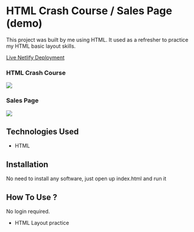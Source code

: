 # HTML Crash Course / Sales Page (demo)

This project was built by me using HTML. It used as a refresher to practice my HTML basic layout skills.

[Live Netlify Deployment](https://html-crash-course.netlify.app)


### HTML Crash Course
![](../../../../../Pictures/Screenshots/html-cc.png)

### Sales Page
![](../../../../../Pictures/Screenshots/sales-page.png)

## Technologies Used
* HTML

## Installation
No need to install any software, just open up index.html and run it

## How To Use ?
No login required. 

- HTML Layout practice